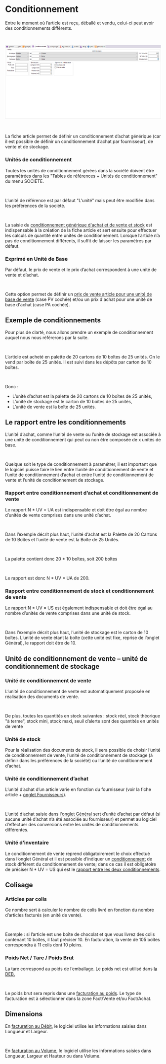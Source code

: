 # Conditionnement


Entre le moment où l’article est reçu, déballé et vendu, celui-ci peut 
 avoir des conditionnements différents.


 


![](OngletConditionnement.png)


 


La fiche article permet de définir un conditionnement d’achat générique 
 (car il est possible de définir un conditionnement d’achat par fournisseur), 
 de vente et de stockage.


### Unités de conditionnement


Toutes les unités de conditionnement gérées dans la société doivent 
 être paramétrées dans les "Tables de références + Unités de conditionnement" 
 du menu SOCIETE.


 


L’unité de référence est par défaut "L'unité" mais peut être 
 modifiée dans les préférences de la société.


 


La saisie du [conditionnement 
 générique d'achat et de vente et stock](ArticleOngletConditionnement.md) est indispensable à la création 
 de la fiche article et sert ensuite pour effectuer les calculs de quantité 
 entre unités de conditionnement. Lorsque l’article n’a pas de conditionnement 
 différents, il suffit de laisser les paramètres par défaut.


### Exprimé en Unité de Base


Par défaut, le prix de vente et le prix d’achat correspondent à une 
 unité de vente et d’achat.


 


Cette option permet de définir un [prix 
 de vente article pour une unité de base de vente](../OngletAutre/ModeFacturation/ModeFacturation.md) (case PV cochée) 
 et/ou un prix d'achat pour une unité de base d'achat (case PA cochée).


## Exemple de conditionnements


Pour plus de clarté, nous allons prendre un exemple de conditionnement 
 auquel nous nous référerons par la suite.


 


L’article est acheté en palette de 20 cartons de 10 boîtes de 25 unités. 
 On le vend par boîte de 25 unités. Il est suivi dans les dépôts par carton 
 de 10 boîtes.


 


Donc :


* L’unité d’achat 
 est la palette de 20 cartons de 10 boîtes de 25 unités,
* L’unité de stockage 
 est le carton de 10 boites de 25 unités,
* L’unité de vente 
 est la boîte de 25 unités.


## Le rapport entre les conditionnements


L’unité d’achat, comme l’unité de vente ou l’unité de stockage est associée 
 à une unité de conditionnement qui peut ou non être composée de x unités 
 de base.


 


Quelque soit le type de conditionnement à paramétrer, il est important 
 que le logiciel puisse faire le lien entre l’unité de conditionnement 
 de vente et l’unité de conditionnement d’achat et entre l’unité de conditionnement 
 de vente et l’unité de conditionnement de stockage.


### Rapport entre conditionnement d’achat et conditionnement de vente


Le rapport N \* UV 
 = UA est indispensable 
 et doit être égal au nombre d’unités de vente comprises dans une unité 
 d’achat.


 


Dans l’exemple décrit plus haut, l’unité d’achat est la Palette de 20 
 Cartons de 10 Boîtes et l’unité de vente est la Boîte de 25 Unités.


 


La palette contient donc 20 \* 10 boîtes, soit 200 boîtes


 


Le rapport est donc N \* UV = UA de 200.


### Rapport entre conditionnement de stock et conditionnement de vente


Le rapport N \* UV 
 = US est également indispensable 
 et doit être égal au nombre d’unités de vente comprises dans une unité 
 de stock.


 


Dans l’exemple décrit plus haut, l’unité de stockage est le carton de 
 10 boîtes. L’unité de vente étant la boîte (cette unité est fixe, reprise 
 de l’onglet Général), le rapport doit être de 10.


## Unité de conditionnement de vente – unité de conditionnement de stockage


### Unité de conditionnement de vente


L’unité de conditionnement de vente est automatiquement proposée en 
 réalisation des documents de vente.


 


De plus, toutes les quantités en stock suivantes : stock réel, stock 
 théorique "à terme", stock mini, stock maxi, seuil d’alerte 
 sont des quantités en unités de vente


### Unité de stock


Pour la réalisation des documents de stock, il sera possible de choisir 
 l’unité de conditionnement de vente, l’unité de conditionnement de stockage 
 (à définir dans les préférences de la société) ou l’unité de conditionnement 
 d’achat.


### Unité de conditionnement d’achat


L’unité d’achat d’un article varie en fonction du fournisseur (voir 
 la fiche article + [onglet Fournisseurs](../OngletFournisseurs/ArticleOngletFournisseurs.md)).


 


L’unité d’achat saisie dans [l'onglet 
 Général](../OngletGeneral/ArticleOngletGeneral.md) sert d’unité d’achat par défaut (si aucune unité d’achat n’a 
 été associée au fournisseur) et permet au logiciel d’effectuer des conversions 
 entre les unités de conditionnements différentes.


### Unité d’inventaire


Le conditionnement de vente reprend obligatoirement le choix effectué 
 dans l’onglet Général et il est possible d’indiquer un [conditionnement](ArticleOngletConditionnement.md) 
 de stock différent du conditionnement de vente; dans ce cas il est obligatoire 
 de préciser N \* UV = US qui est le [rapport 
 entre les deux conditionnements](ArticleOngletConditionnement.md).


## Colisage


### Articles par colis


Ce nombre sert à calculer le nombre de colis livré en fonction du nombre 
 d’articles facturés (en unité de vente).


 


Exemple : si l’article est une boîte de chocolat et que vous livrez 
 des colis contenant 10 boîtes, il faut préciser 10. En facturation, la 
 vente de 105 boîtes correspondra à 11 colis dont 10 pleins.


### Poids Net / Tare / Poids Brut


La tare correspond au poids de l’emballage. Le poids net est utilisé 
 dans [la DEB.](../../../../Ventes/DEB/2/ParametrageArticles.md)


 


Le poids brut sera repris dans une [facturation 
 au poids](../OngletAutre/ModeFacturation/ModeFacturationAuPoids.md). Le type de facturation est à sélectionner dans la zone Fact/Vente 
 et/ou Fact/Achat.


## Dimensions


En [facturation 
 au Débit](../OngletAutre/ModeFacturation/ModeFacturationAuDebit.md), le logiciel utilise les informations saisies dans Longueur 
 et Largeur.


 


En [facturation 
 au Volume](../OngletAutre/ModeFacturation/ModeFacturationAuVolume.md), le logiciel utilise les informations saisies dans Longueur, 
 Largeur et Hauteur ou dans Volume.


